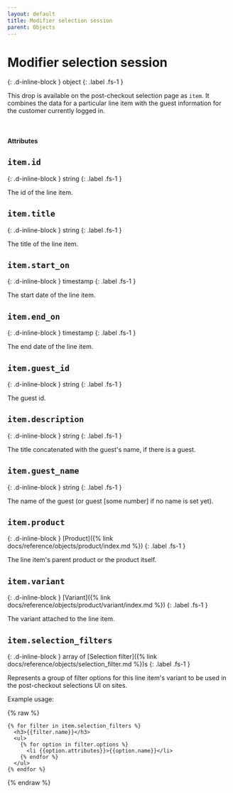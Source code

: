 ```yaml
---
layout: default
title: Modifier selection session
parent: Objects
---
```


# Modifier selection session
{: .d-inline-block }
object
{: .label .fs-1 }

This drop is available on the post-checkout selection page as `item`.
It combines the data for a particular line item with the guest information for the customer currently logged in.

<br>

#### Attributes

## `item.id`
{: .d-inline-block }
string
{: .label .fs-1 }

The id of the line item.

## `item.title`
{: .d-inline-block }
string
{: .label .fs-1 }

The title of the line item.

## `item.start_on`
{: .d-inline-block }
timestamp
{: .label .fs-1 }

The start date of the line item.

## `item.end_on`
{: .d-inline-block }
timestamp
{: .label .fs-1 }

The end date of the line item.

## `item.guest_id`
{: .d-inline-block }
string
{: .label .fs-1 }

The guest id.

## `item.description`
{: .d-inline-block }
string
{: .label .fs-1 }

The title concatenated with the guest's name, if there is a guest.

## `item.guest_name`
{: .d-inline-block }
string
{: .label .fs-1 }

The name of the guest (or guest [some number] if no name is set yet).

## `item.product`
{: .d-inline-block }
[Product]({% link docs/reference/objects/product/index.md %})
{: .label .fs-1 }

The line item's parent product or the product itself.

## `item.variant`
{: .d-inline-block }
[Variant]({% link docs/reference/objects/product/variant/index.md %})
{: .label .fs-1 }

The variant attached to the line item.

## `item.selection_filters`
{: .d-inline-block }
array of [Selection filter]({% link docs/reference/objects/selection_filter.md %})s
{: .label .fs-1 }

Represents a group of filter options for this line item's variant to be used in the post-checkout selections UI on sites.

Example usage:

{% raw %}
```liquid
{% for filter in item.selection_filters %}
  <h3>{{filter.name}}</h3>
  <ul>
    {% for option in filter.options %}
      <li {{option.attributes}}>{{option.name}}</li>
    {% endfor %}
  </ul>
{% endfor %}
```
{% endraw %}
